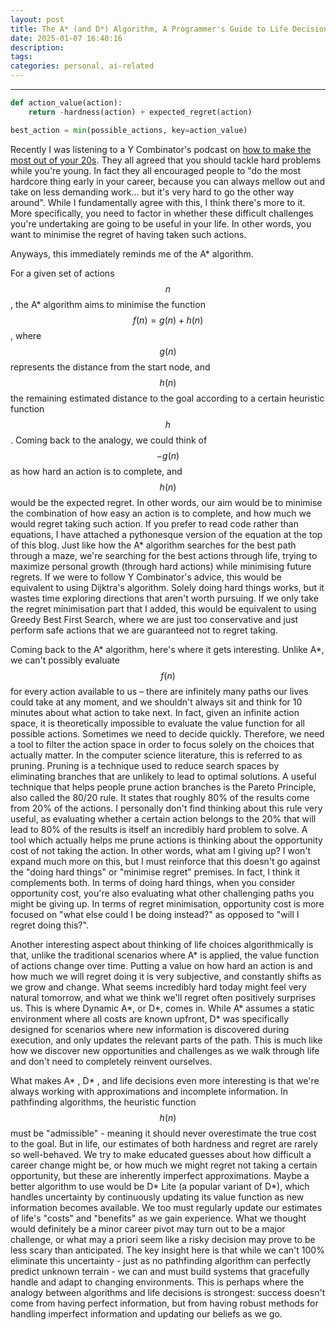 ```yaml
---
layout: post
title: The A* (and D*) Algorithm, A Programmer's Guide to Life Decisions
date: 2025-01-07 16:40:16
description:
tags:
categories: personal, ai-related
---
```


<hr>

```python
def action_value(action):
    return -hardness(action) + expected_regret(action)

best_action = min(possible_actions, key=action_value)
```
Recently I was listening to a Y Combinator's podcast on [how to make the most out of your 20s](https://www.youtube.com/watch?v=H_XMqRhLhic). They all agreed that you should tackle hard problems while you're young. In fact they all encouraged people to "do the most hardcore thing early in your career, because you can always mellow out and take on less demanding work... but it's very hard to go the other way around". While I fundamentally agree with this, I think there's more to it. More specifically, you need to factor in whether these difficult challenges you're undertaking are going to be useful in your life. In other words, you want to minimise the regret of having taken such actions.

Anyways, this immediately reminds me of the A* algorithm.

For a given set of actions $$n$$, the A* algorithm aims to minimise the function $$f(n) = g(n) + h(n)$$, where $$g(n)$$ represents the distance from the start node, and $$h(n)$$ the remaining estimated distance to the goal according to a certain heuristic function $$h$$. Coming back to the analogy, we could think of $$-g(n)$$ as how hard an action is to complete, and $$h(n)$$ would be the expected regret. In other words, our aim would be to minimise the combination of how easy an action is to complete, and how much we would regret taking such action. If you prefer to read code rather than equations, I have attached a pythonesque version of the equation at the top of this blog. Just like how the A* algorithm searches for the best path through a maze, we're searching for the best actions through life, trying to maximize personal growth (through hard actions) while minimising future regrets. If we were to follow Y Combinator's advice, this would be equivalent to using Dijktra's algorithm. Solely doing hard things works, but it wastes time exploring directions that aren't worth pursuing. If we only take the regret minimisation part that I added, this would be equivalent to using Greedy Best First Search, where we are just too conservative and just perform safe actions that we are guaranteed not to regret taking.

Coming back to the A* algorithm, here's where it gets interesting. Unlike A*, we can't possibly evaluate $$f(n)$$ for every action available to us – there are infinitely many paths our lives could take at any moment, and we shouldn't always sit and think for 10 minutes about what action to take next. In fact, given an infinite action space, it is theoretically impossible to evaluate the value function for all possible actions. Sometimes we need to decide quickly. Therefore, we need a tool to filter the action space in order to focus solely on the choices that actually matter. In the computer science literature, this is referred to as pruning. Pruning is a technique used to reduce search spaces by eliminating branches that are unlikely to lead to optimal solutions. A useful technique that helps people prune action branches is the Pareto Principle, also called the 80/20 rule. It states that roughly 80% of the results come from 20% of the actions. I personally don't find thinking about this rule very useful, as evaluating whether a certain action belongs to the 20% that will lead to 80% of the results is itself an incredibly hard problem to solve. A tool which actually helps me prune actions is thinking about the opportunity cost of not taking the action. In other words, what am I giving up? I won't expand much more on this, but I must reinforce that this doesn't go against the "doing hard things" or "minimise regret" premises. In fact, I think it complements both. In terms of doing hard things, when you consider opportunity cost, you're also evaluating what other challenging paths you might be giving up. In terms of regret minimisation, opportunity cost is more focused on "what else could I be doing instead?" as opposed to "will I regret doing this?".

Another interesting aspect about thinking of life choices algorithmically is that, unlike the traditional scenarios where A* is applied, the value function of actions change over time. Putting a value on how hard an action is and how much we will regret doing it is very subjective, and constantly shifts as we grow and change. What seems incredibly hard today might feel very natural tomorrow, and what we think we'll regret often positively surprises us. This is where Dynamic A*, or D*, comes in. While A* assumes a static environment where all costs are known upfront, D* was specifically designed for scenarios where new information is discovered during execution, and only updates the relevant parts of the path. This is much like how we discover new opportunities and challenges as we walk through life and don't need to completely reinvent ourselves.

What makes A* , D* , and life decisions even more interesting is that we're always working with approximations and incomplete information. In pathfinding algorithms, the heuristic function $$h(n)$$ must be "admissible" - meaning it should never overestimate the true cost to the goal. But in life, our estimates of both hardness and regret are rarely so well-behaved. We try to make educated guesses about how difficult a career change might be, or how much we might regret not taking a certain opportunity, but these are inherently imperfect approximations. Maybe a better algorithm to use would be D* Lite (a popular variant of D*), which handles uncertainty by continuously updating its value function as new information becomes available. We too must regularly update our estimates of life's "costs" and "benefits" as we gain experience. What we thought would definitely be a minor career pivot may turn out to be a major challenge, or what may a priori seem like a risky decision may prove to be less scary than anticipated. The key insight here is that while we can't 100% eliminate this uncertainty - just as no pathfinding algorithm can perfectly predict unknown terrain - we can and must build systems that gracefully handle and adapt to changing environments. This is perhaps where the analogy between algorithms and life decisions is strongest: success doesn't come from having perfect information, but from having robust methods for handling imperfect information and updating our beliefs as we go.


